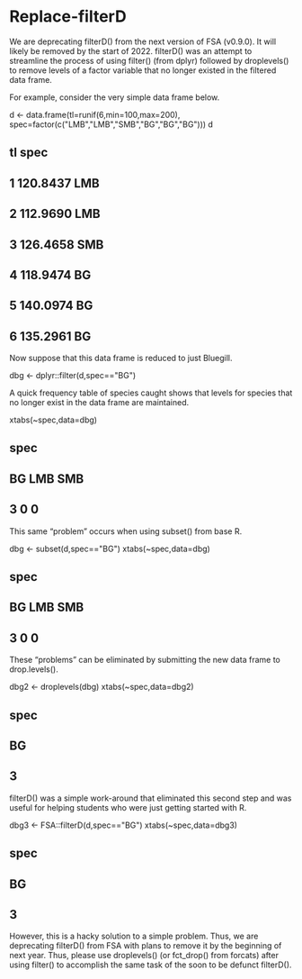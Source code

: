 # Replace-filterD

We are deprecating filterD() from the next version of FSA (v0.9.0). It will likely be removed by the start of 2022. filterD() was an attempt to streamline the process of using filter() (from dplyr) followed by droplevels() to remove levels of a factor variable that no longer existed in the filtered data frame.

For example, consider the very simple data frame below.

d <- data.frame(tl=runif(6,min=100,max=200),
                spec=factor(c("LMB","LMB","SMB","BG","BG","BG")))
d

##         tl spec
## 1 120.8437  LMB
## 2 112.9690  LMB
## 3 126.4658  SMB
## 4 118.9474   BG
## 5 140.0974   BG
## 6 135.2961   BG

Now suppose that this data frame is reduced to just Bluegill.

dbg <- dplyr::filter(d,spec=="BG")

A quick frequency table of species caught shows that levels for species that no longer exist in the data frame are maintained.

xtabs(~spec,data=dbg)

## spec
##  BG LMB SMB 
##   3   0   0

This same “problem” occurs when using subset() from base R.

dbg <- subset(d,spec=="BG")
xtabs(~spec,data=dbg)

## spec
##  BG LMB SMB 
##   3   0   0

These “problems” can be eliminated by submitting the new data frame to drop.levels().

dbg2 <- droplevels(dbg)
xtabs(~spec,data=dbg2)

## spec
## BG 
##  3

filterD() was a simple work-around that eliminated this second step and was useful for helping students who were just getting started with R.

dbg3 <- FSA::filterD(d,spec=="BG")
xtabs(~spec,data=dbg3)

## spec
## BG 
##  3

However, this is a hacky solution to a simple problem. Thus, we are deprecating filterD() from FSA with plans to remove it by the beginning of next year. Thus, please use droplevels() (or fct_drop() from forcats) after using filter() to accomplish the same task of the soon to be defunct filterD().
